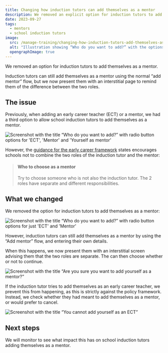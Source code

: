 ```yaml
---
title: Changing how induction tutors can add themselves as a mentor
description: We removed an explicit option for induction tutors to add themselves as a mentor, instead allowing them to do it through the normal “add mentor” flow.
date: 2023-09-27
tags:
  - mentors
  - school induction tutors
image:
  src: /manage-training/changing-how-induction-tutors-add-themselves-as-a-mentor/removing-add-yourself-as-mentor.png
  alt: "Illustration showing “Who do you want to add?” with the options of ECT, Mentor and with “Yourself as mentor” crossed out"
  opengraphImage: true
---
```


We removed an option for induction tutors to add themselves as a mentor.

Induction tutors can still add themselves as a mentor using the normal “add mentor” flow, but we now present them with an interstitial page to remind them of the difference between the two roles.

## The issue

Previously, when adding an early career teacher (ECT) or a mentor, we had a third option to allow school induction tutors to add themselves as a mentor.

![Screenshot with the title “Who do you want to add?” with radio button options for 'ECT', 'Mentor' and 'Yourself as mentor'](previous-add-ect-or-mentor-question.png "The previous “Who do you want to add?” screen")

However, the [guidance for the early career framework](https://www.gov.uk/guidance/how-to-set-up-training-for-early-career-teachers#nominate-an-induction-tutor) states encourages schools not to combine the two roles of the induction tutor and the mentor:

> #### Who to choose as a mentor
> Try to choose someone who is not also the induction tutor. The 2 roles have separate and different responsibilities.

## What we changed

We removed the option for induction tutors to add themselves as a mentor:

![Screenshot with the title “Who do you want to add?” with radio button options for just 'ECT' and 'Mentor'](updated-who-do-you-want-to-add.png "The new “Who do you want to add?” screen")

However, induction tutors can still add themselves as a mentor by using the “Add mentor” flow, and entering their own details.

When this happens, we now present them with an interstitial screen advising them that the two roles are separate. The can then choose whether or not to continue.

![Screenshot with the title “Are you sure you want to add yourself as a mentor?”](are-you-sure-you-want-to-add-yourself-as-a-mentor.png)


If the induction tutor tries to add themselves as an early career teacher, we prevent this from happening, as this is strictly against the policy framework. Instead, we check whether they had meant to add themselves as a mentor, or would prefer to cancel.

![Screenshot with the title “You cannot add yourself as an ECT”](you-cannot-add-yourself-as-an-ect.png)

## Next steps

We will monitor to see what impact this has on school induction tutors adding themselves as a mentor.
